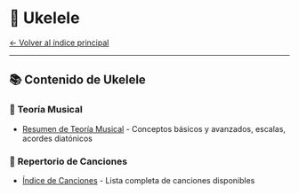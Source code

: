 # 🎸 Ukelele

[← Volver al índice principal](../README.md)

---

## 📚 Contenido de Ukelele

### 🎵 **Teoría Musical**
- [Resumen de Teoría Musical](./teoria.md) - Conceptos básicos y avanzados, escalas, acordes diatónicos

### 🎼 **Repertorio de Canciones**
- [Índice de Canciones](./canciones/README.md) - Lista completa de canciones disponibles
